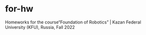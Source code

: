 # for-hw
Homeworks for the course“Foundation of Robotics” | Kazan Federal University (KFU), Russia, Fall 2022
